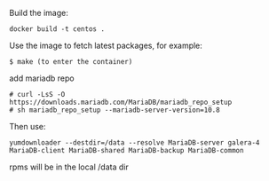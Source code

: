Build the image:

    docker build -t centos .

Use the image to fetch latest packages, for example:

    $ make (to enter the container)

add mariadb repo

    # curl -LsS -O https://downloads.mariadb.com/MariaDB/mariadb_repo_setup
    # sh mariadb_repo_setup --mariadb-server-version=10.8

Then use:

    yumdownloader --destdir=/data --resolve MariaDB-server galera-4 MariaDB-client MariaDB-shared MariaDB-backup MariaDB-common

rpms will be in the local /data dir
